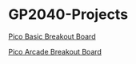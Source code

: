 # GP2040-Projects

[Pico Basic Breakout Board](https://github.com/TheTrainGoes/GP2040-Projects/tree/main/Pico%20Basic%20Breakout%20Board)

[Pico Arcade Breakout Board](https://github.com/TheTrainGoes/GP2040-Projects/tree/main/Pico%20Arcade%20Breakout%20Board)
